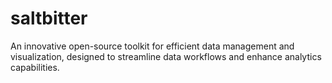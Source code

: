 # saltbitter
An innovative open-source toolkit for efficient data management and visualization, designed to streamline data workflows and enhance analytics capabilities.
